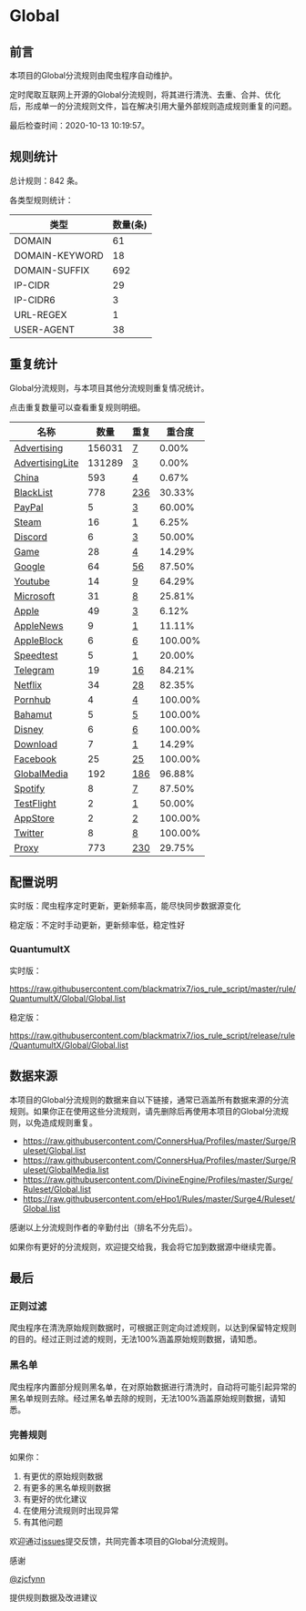 # Global

## 前言

本项目的Global分流规则由爬虫程序自动维护。

定时爬取互联网上开源的Global分流规则，将其进行清洗、去重、合并、优化后，形成单一的分流规则文件，旨在解决引用大量外部规则造成规则重复的问题。


最后检查时间：2020-10-13 10:19:57。

## 规则统计

总计规则：842 条。

各类型规则统计：

| 类型 | 数量(条) |
| ---- | ---- |
| DOMAIN | 61 |
| DOMAIN-KEYWORD | 18 |
| DOMAIN-SUFFIX | 692 |
| IP-CIDR | 29 |
| IP-CIDR6 | 3 |
| URL-REGEX | 1 |
| USER-AGENT | 38 |
## 重复统计

Global分流规则，与本项目其他分流规则重复情况统计。

点击重复数量可以查看重复规则明细。

| 名称 | 数量 | 重复 | 重合度 |
| ---- | ---- | ---- | ------ |
|  [Advertising](https://github.com/blackmatrix7/ios_rule_script/tree/master/rule/QuantumultX/Advertising)    | 156031   | [7](https://github.com/blackmatrix7/ios_rule_script/tree/master/rule/QuantumultX/Global/Repeat/Advertising.list)   |   0.00%  |
|  [AdvertisingLite](https://github.com/blackmatrix7/ios_rule_script/tree/master/rule/QuantumultX/AdvertisingLite)    | 131289   | [3](https://github.com/blackmatrix7/ios_rule_script/tree/master/rule/QuantumultX/Global/Repeat/AdvertisingLite.list)   |   0.00%  |
|  [China](https://github.com/blackmatrix7/ios_rule_script/tree/master/rule/QuantumultX/China)    | 593   | [4](https://github.com/blackmatrix7/ios_rule_script/tree/master/rule/QuantumultX/Global/Repeat/China.list)   |   0.67%  |
|  [BlackList](https://github.com/blackmatrix7/ios_rule_script/tree/master/rule/QuantumultX/BlackList)    | 778   | [236](https://github.com/blackmatrix7/ios_rule_script/tree/master/rule/QuantumultX/Global/Repeat/BlackList.list)   |   30.33%  |
|  [PayPal](https://github.com/blackmatrix7/ios_rule_script/tree/master/rule/QuantumultX/PayPal)    | 5   | [3](https://github.com/blackmatrix7/ios_rule_script/tree/master/rule/QuantumultX/Global/Repeat/PayPal.list)   |   60.00%  |
|  [Steam](https://github.com/blackmatrix7/ios_rule_script/tree/master/rule/QuantumultX/Steam)    | 16   | [1](https://github.com/blackmatrix7/ios_rule_script/tree/master/rule/QuantumultX/Global/Repeat/Steam.list)   |   6.25%  |
|  [Discord](https://github.com/blackmatrix7/ios_rule_script/tree/master/rule/QuantumultX/Discord)    | 6   | [3](https://github.com/blackmatrix7/ios_rule_script/tree/master/rule/QuantumultX/Global/Repeat/Discord.list)   |   50.00%  |
|  [Game](https://github.com/blackmatrix7/ios_rule_script/tree/master/rule/QuantumultX/Game)    | 28   | [4](https://github.com/blackmatrix7/ios_rule_script/tree/master/rule/QuantumultX/Global/Repeat/Game.list)   |   14.29%  |
|  [Google](https://github.com/blackmatrix7/ios_rule_script/tree/master/rule/QuantumultX/Google)    | 64   | [56](https://github.com/blackmatrix7/ios_rule_script/tree/master/rule/QuantumultX/Global/Repeat/Google.list)   |   87.50%  |
|  [Youtube](https://github.com/blackmatrix7/ios_rule_script/tree/master/rule/QuantumultX/Youtube)    | 14   | [9](https://github.com/blackmatrix7/ios_rule_script/tree/master/rule/QuantumultX/Global/Repeat/Youtube.list)   |   64.29%  |
|  [Microsoft](https://github.com/blackmatrix7/ios_rule_script/tree/master/rule/QuantumultX/Microsoft)    | 31   | [8](https://github.com/blackmatrix7/ios_rule_script/tree/master/rule/QuantumultX/Global/Repeat/Microsoft.list)   |   25.81%  |
|  [Apple](https://github.com/blackmatrix7/ios_rule_script/tree/master/rule/QuantumultX/Apple)    | 49   | [3](https://github.com/blackmatrix7/ios_rule_script/tree/master/rule/QuantumultX/Global/Repeat/Apple.list)   |   6.12%  |
|  [AppleNews](https://github.com/blackmatrix7/ios_rule_script/tree/master/rule/QuantumultX/AppleNews)    | 9   | [1](https://github.com/blackmatrix7/ios_rule_script/tree/master/rule/QuantumultX/Global/Repeat/AppleNews.list)   |   11.11%  |
|  [AppleBlock](https://github.com/blackmatrix7/ios_rule_script/tree/master/rule/QuantumultX/AppleBlock)    | 6   | [6](https://github.com/blackmatrix7/ios_rule_script/tree/master/rule/QuantumultX/Global/Repeat/AppleBlock.list)   |   100.00%  |
|  [Speedtest](https://github.com/blackmatrix7/ios_rule_script/tree/master/rule/QuantumultX/Speedtest)    | 5   | [1](https://github.com/blackmatrix7/ios_rule_script/tree/master/rule/QuantumultX/Global/Repeat/Speedtest.list)   |   20.00%  |
|  [Telegram](https://github.com/blackmatrix7/ios_rule_script/tree/master/rule/QuantumultX/Telegram)    | 19   | [16](https://github.com/blackmatrix7/ios_rule_script/tree/master/rule/QuantumultX/Global/Repeat/Telegram.list)   |   84.21%  |
|  [Netflix](https://github.com/blackmatrix7/ios_rule_script/tree/master/rule/QuantumultX/Netflix)    | 34   | [28](https://github.com/blackmatrix7/ios_rule_script/tree/master/rule/QuantumultX/Global/Repeat/Netflix.list)   |   82.35%  |
|  [Pornhub](https://github.com/blackmatrix7/ios_rule_script/tree/master/rule/QuantumultX/Pornhub)    | 4   | [4](https://github.com/blackmatrix7/ios_rule_script/tree/master/rule/QuantumultX/Global/Repeat/Pornhub.list)   |   100.00%  |
|  [Bahamut](https://github.com/blackmatrix7/ios_rule_script/tree/master/rule/QuantumultX/Bahamut)    | 5   | [5](https://github.com/blackmatrix7/ios_rule_script/tree/master/rule/QuantumultX/Global/Repeat/Bahamut.list)   |   100.00%  |
|  [Disney](https://github.com/blackmatrix7/ios_rule_script/tree/master/rule/QuantumultX/Disney)    | 6   | [6](https://github.com/blackmatrix7/ios_rule_script/tree/master/rule/QuantumultX/Global/Repeat/Disney.list)   |   100.00%  |
|  [Download](https://github.com/blackmatrix7/ios_rule_script/tree/master/rule/QuantumultX/Download)    | 7   | [1](https://github.com/blackmatrix7/ios_rule_script/tree/master/rule/QuantumultX/Global/Repeat/Download.list)   |   14.29%  |
|  [Facebook](https://github.com/blackmatrix7/ios_rule_script/tree/master/rule/QuantumultX/Facebook)    | 25   | [25](https://github.com/blackmatrix7/ios_rule_script/tree/master/rule/QuantumultX/Global/Repeat/Facebook.list)   |   100.00%  |
|  [GlobalMedia](https://github.com/blackmatrix7/ios_rule_script/tree/master/rule/QuantumultX/GlobalMedia)    | 192   | [186](https://github.com/blackmatrix7/ios_rule_script/tree/master/rule/QuantumultX/Global/Repeat/GlobalMedia.list)   |   96.88%  |
|  [Spotify](https://github.com/blackmatrix7/ios_rule_script/tree/master/rule/QuantumultX/Spotify)    | 8   | [7](https://github.com/blackmatrix7/ios_rule_script/tree/master/rule/QuantumultX/Global/Repeat/Spotify.list)   |   87.50%  |
|  [TestFlight](https://github.com/blackmatrix7/ios_rule_script/tree/master/rule/QuantumultX/TestFlight)    | 2   | [1](https://github.com/blackmatrix7/ios_rule_script/tree/master/rule/QuantumultX/Global/Repeat/TestFlight.list)   |   50.00%  |
|  [AppStore](https://github.com/blackmatrix7/ios_rule_script/tree/master/rule/QuantumultX/AppStore)    | 2   | [2](https://github.com/blackmatrix7/ios_rule_script/tree/master/rule/QuantumultX/Global/Repeat/AppStore.list)   |   100.00%  |
|  [Twitter](https://github.com/blackmatrix7/ios_rule_script/tree/master/rule/QuantumultX/Twitter)    | 8   | [8](https://github.com/blackmatrix7/ios_rule_script/tree/master/rule/QuantumultX/Global/Repeat/Twitter.list)   |   100.00%  |
|  [Proxy](https://github.com/blackmatrix7/ios_rule_script/tree/master/rule/QuantumultX/Proxy)    | 773   | [230](https://github.com/blackmatrix7/ios_rule_script/tree/master/rule/QuantumultX/Global/Repeat/Proxy.list)   |   29.75%  |
## 配置说明

实时版：爬虫程序定时更新，更新频率高，能尽快同步数据源变化

稳定版：不定时手动更新，更新频率低，稳定性好

### QuantumultX 
实时版：

https://raw.githubusercontent.com/blackmatrix7/ios_rule_script/master/rule/QuantumultX/Global/Global.list

稳定版：

https://raw.githubusercontent.com/blackmatrix7/ios_rule_script/release/rule/QuantumultX/Global/Global.list

## 数据来源

本项目的Global分流规则的数据来自以下链接，通常已涵盖所有数据来源的分流规则。如果你正在使用这些分流规则，请先删除后再使用本项目的Global分流规则，以免造成规则重复。

- https://raw.githubusercontent.com/ConnersHua/Profiles/master/Surge/Ruleset/Global.list
- https://raw.githubusercontent.com/ConnersHua/Profiles/master/Surge/Ruleset/GlobalMedia.list
- https://raw.githubusercontent.com/DivineEngine/Profiles/master/Surge/Ruleset/Global.list
- https://raw.githubusercontent.com/eHpo1/Rules/master/Surge4/Ruleset/Global.list


感谢以上分流规则作者的辛勤付出（排名不分先后）。

如果你有更好的分流规则，欢迎提交给我，我会将它加到数据源中继续完善。

## 最后

### 正则过滤

爬虫程序在清洗原始规则数据时，可根据正则定向过滤规则，以达到保留特定规则的目的。经过正则过滤的规则，无法100%涵盖原始规则数据，请知悉。

### 黑名单

爬虫程序内置部分规则黑名单，在对原始数据进行清洗时，自动将可能引起异常的黑名单规则去除。经过黑名单去除的规则，无法100%涵盖原始规则数据，请知悉。

### 完善规则

如果你：

1. 有更优的原始规则数据
2. 有更多的黑名单规则数据
3. 有更好的优化建议
4. 在使用分流规则时出现异常
5. 有其他问题

欢迎通过[issues](https://github.com/blackmatrix7/ios_rule_script/issues/new)提交反馈，共同完善本项目的Global分流规则。

感谢

[@zjcfynn](https://github.com/zjcfynn)

提供规则数据及改进建议